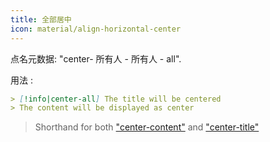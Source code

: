 ```yaml
---
title: 全部居中
icon: material/align-horizontal-center
---
```


点名元数据: "center- 所有人 - 所有人 - all".

用法 :
```md
> [!info|center-all] The title will be centered
> The content will be displayed as center
```
> Shorthand for both ["center-content"](../content-styling/page-3.md) and ["center-title"](../title-styling/page-13.md)
